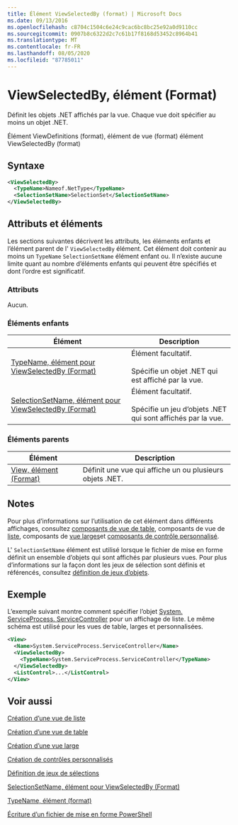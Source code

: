 ```yaml
---
title: Élément ViewSelectedBy (format) | Microsoft Docs
ms.date: 09/13/2016
ms.openlocfilehash: c8704c1504c6e24c9cac6bc8bc25e92a0d9110cc
ms.sourcegitcommit: 0907b8c6322d2c7c61b17f8168d53452c8964b41
ms.translationtype: MT
ms.contentlocale: fr-FR
ms.lasthandoff: 08/05/2020
ms.locfileid: "87785011"
---
```

# <a name="viewselectedby-element-format"></a>ViewSelectedBy, élément (Format)

Définit les objets .NET affichés par la vue. Chaque vue doit spécifier au moins un objet .NET.

Élément ViewDefinitions (format), élément de vue (format) élément ViewSelectedBy (format)

## <a name="syntax"></a>Syntaxe

```xml
<ViewSelectedBy>
  <TypeName>Nameof.NetType</TypeName>
  <SelectionSetName>SelectionSet</SelectionSetName>
</ViewSelectedBy>
```

## <a name="attributes-and-elements"></a>Attributs et éléments

Les sections suivantes décrivent les attributs, les éléments enfants et l’élément parent de l' `ViewSelectedBy` élément. Cet élément doit contenir au moins un `TypeName` `SelectionSetName` élément enfant ou. Il n’existe aucune limite quant au nombre d’éléments enfants qui peuvent être spécifiés et dont l’ordre est significatif.

### <a name="attributes"></a>Attributs

Aucun.

### <a name="child-elements"></a>Éléments enfants

|Élément|Description|
|-------------|-----------------|
|[TypeName, élément pour ViewSelectedBy (Format)](./typename-element-for-viewselectedby-format.md)|Élément facultatif.<br /><br /> Spécifie un objet .NET qui est affiché par la vue.|
|[SelectionSetName, élément pour ViewSelectedBy (Format)](./selectionsetname-element-for-viewselectedby-format.md)|Élément facultatif.<br /><br /> Spécifie un jeu d’objets .NET qui sont affichés par la vue.|

### <a name="parent-elements"></a>Éléments parents

|Élément|Description|
|-------------|-----------------|
|[View, élément (Format)](./view-element-format.md)|Définit une vue qui affiche un ou plusieurs objets .NET.|

## <a name="remarks"></a>Notes

Pour plus d’informations sur l’utilisation de cet élément dans différents affichages, consultez [composants de vue de table](./creating-a-table-view.md), composants de vue de [liste](./creating-a-list-view.md), composants de [vue larges](./creating-a-wide-view.md)et [composants de contrôle personnalisé](./creating-custom-controls.md).

L' `SelectionSetName` élément est utilisé lorsque le fichier de mise en forme définit un ensemble d’objets qui sont affichés par plusieurs vues. Pour plus d’informations sur la façon dont les jeux de sélection sont définis et référencés, consultez [définition de jeux d’objets](./defining-selection-sets.md).

## <a name="example"></a>Exemple

L’exemple suivant montre comment spécifier l’objet [System. ServiceProcess. ServiceController](/dotnet/api/System.ServiceProcess.ServiceController) pour un affichage de liste. Le même schéma est utilisé pour les vues de table, larges et personnalisées.

```xml
<View>
  <Name>System.ServiceProcess.ServiceController</Name>
  <ViewSelectedBy>
    <TypeName>System.ServiceProcess.ServiceController</TypeName>
  </ViewSelectedBy>
  <ListControl>...</ListControl>
</View>
```

## <a name="see-also"></a>Voir aussi

[Création d’une vue de liste](./creating-a-list-view.md)

[Création d’une vue de table](./creating-a-table-view.md)

[Création d’une vue large](./creating-a-wide-view.md)

[Création de contrôles personnalisés](./creating-custom-controls.md)

[Définition de jeux de sélections](./defining-selection-sets.md)

[SelectionSetName, élément pour ViewSelectedBy (Format)](./selectionsetname-element-for-viewselectedby-format.md)

[TypeName, élément (format)](./typename-element-for-viewselectedby-format.md)

[Écriture d’un fichier de mise en forme PowerShell](./writing-a-powershell-formatting-file.md)
